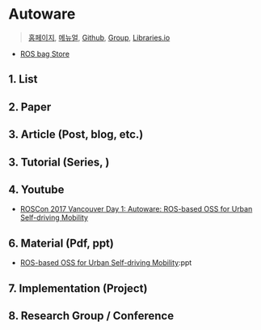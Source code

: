 # Autoware

> [홈페이지](http://tier4.jp), [메뉴얼](https://github.com/CPFL/Autoware-Manuals/blob/master/en/Autoware_UsersManual_v1.1.md), [Github](https://github.com/CPFL/Autoware), [Group](https://groups.google.com/forum/#!forum/autoware), [Libraries.io](https://libraries.io/github/CPFL/Autoware)

- [ROS bag Store](https://rosbag.tier4.jp)

## 1. List



## 2. Paper



## 3. Article (Post, blog, etc.)



## 3. Tutorial (Series, )



## 4. Youtube

- [ROSCon 2017 Vancouver Day 1: Autoware: ROS-based OSS for Urban Self-driving Mobility](https://vimeo.com/236154004)

## 6. Material (Pdf, ppt)

- [ROS-based OSS for Urban Self-driving Mobility](https://roscon.ros.org/2017/presentations/ROSCon%202017%20Autoware.pdf):ppt

## 7. Implementation (Project)


## 8. Research Group / Conference 